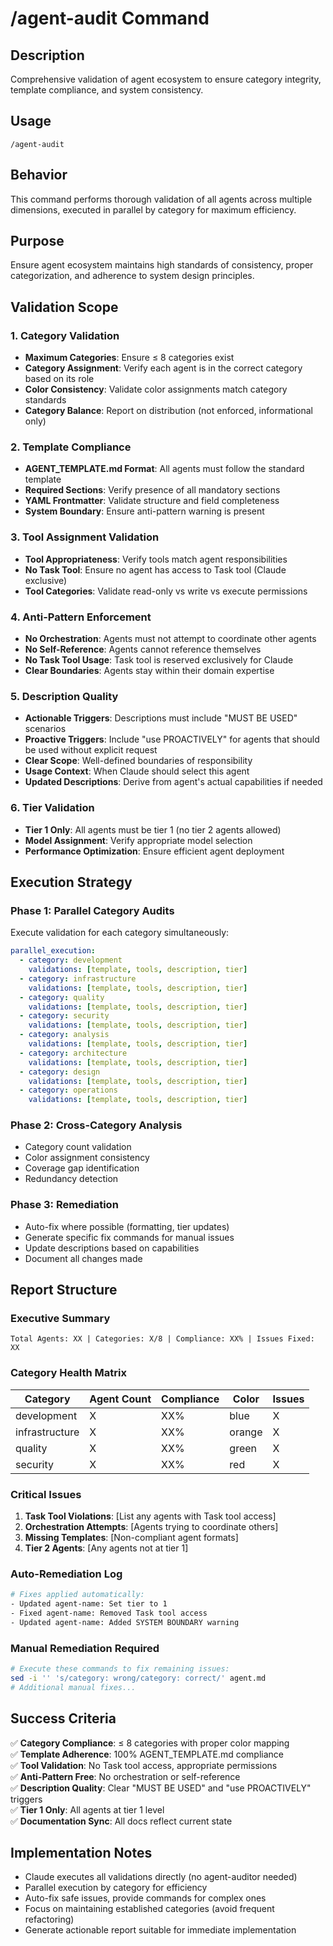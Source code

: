 # /agent-audit Command

## Description

Comprehensive validation of agent ecosystem to ensure category integrity, template compliance, and system consistency.

## Usage
```
/agent-audit
```

## Behavior
This command performs thorough validation of all agents across multiple dimensions, executed in parallel by category for maximum efficiency.

## Purpose
Ensure agent ecosystem maintains high standards of consistency, proper categorization, and adherence to system design principles.

## Validation Scope

### 1. Category Validation
- **Maximum Categories**: Ensure ≤ 8 categories exist
- **Category Assignment**: Verify each agent is in the correct category based on its role
- **Color Consistency**: Validate color assignments match category standards
- **Category Balance**: Report on distribution (not enforced, informational only)

### 2. Template Compliance
- **AGENT_TEMPLATE.md Format**: All agents must follow the standard template
- **Required Sections**: Verify presence of all mandatory sections
- **YAML Frontmatter**: Validate structure and field completeness
- **System Boundary**: Ensure anti-pattern warning is present

### 3. Tool Assignment Validation
- **Tool Appropriateness**: Verify tools match agent responsibilities
- **No Task Tool**: Ensure no agent has access to Task tool (Claude exclusive)
- **Tool Categories**: Validate read-only vs write vs execute permissions

### 4. Anti-Pattern Enforcement
- **No Orchestration**: Agents must not attempt to coordinate other agents
- **No Self-Reference**: Agents cannot reference themselves
- **No Task Tool Usage**: Task tool is reserved exclusively for Claude
- **Clear Boundaries**: Agents stay within their domain expertise

### 5. Description Quality
- **Actionable Triggers**: Descriptions must include "MUST BE USED" scenarios
- **Proactive Triggers**: Include "use PROACTIVELY" for agents that should be used without explicit request
- **Clear Scope**: Well-defined boundaries of responsibility
- **Usage Context**: When Claude should select this agent
- **Updated Descriptions**: Derive from agent's actual capabilities if needed

### 6. Tier Validation
- **Tier 1 Only**: All agents must be tier 1 (no tier 2 agents allowed)
- **Model Assignment**: Verify appropriate model selection
- **Performance Optimization**: Ensure efficient agent deployment

## Execution Strategy

### Phase 1: Parallel Category Audits
Execute validation for each category simultaneously:

```yaml
parallel_execution:
  - category: development
    validations: [template, tools, description, tier]
  - category: infrastructure  
    validations: [template, tools, description, tier]
  - category: quality
    validations: [template, tools, description, tier]
  - category: security
    validations: [template, tools, description, tier]
  - category: analysis
    validations: [template, tools, description, tier]
  - category: architecture
    validations: [template, tools, description, tier]
  - category: design
    validations: [template, tools, description, tier]
  - category: operations
    validations: [template, tools, description, tier]
```

### Phase 2: Cross-Category Analysis
- Category count validation
- Color assignment consistency
- Coverage gap identification
- Redundancy detection

### Phase 3: Remediation
- Auto-fix where possible (formatting, tier updates)
- Generate specific fix commands for manual issues
- Update descriptions based on capabilities
- Document all changes made

## Report Structure

### Executive Summary
```
Total Agents: XX | Categories: X/8 | Compliance: XX% | Issues Fixed: XX
```

### Category Health Matrix
| Category | Agent Count | Compliance | Color | Issues |
|----------|------------|------------|-------|--------|
| development | X | XX% | blue | X |
| infrastructure | X | XX% | orange | X |
| quality | X | XX% | green | X |
| security | X | XX% | red | X |

### Critical Issues
1. **Task Tool Violations**: [List any agents with Task tool access]
2. **Orchestration Attempts**: [Agents trying to coordinate others]
3. **Missing Templates**: [Non-compliant agent formats]
4. **Tier 2 Agents**: [Any agents not at tier 1]

### Auto-Remediation Log
```bash
# Fixes applied automatically:
- Updated agent-name: Set tier to 1
- Fixed agent-name: Removed Task tool access
- Updated agent-name: Added SYSTEM BOUNDARY warning
```

### Manual Remediation Required
```bash
# Execute these commands to fix remaining issues:
sed -i '' 's/category: wrong/category: correct/' agent.md
# Additional manual fixes...
```

## Success Criteria

✅ **Category Compliance**: ≤ 8 categories with proper color mapping  
✅ **Template Adherence**: 100% AGENT_TEMPLATE.md compliance  
✅ **Tool Validation**: No Task tool access, appropriate permissions  
✅ **Anti-Pattern Free**: No orchestration or self-reference  
✅ **Description Quality**: Clear "MUST BE USED" and "use PROACTIVELY" triggers  
✅ **Tier 1 Only**: All agents at tier 1 level  
✅ **Documentation Sync**: All docs reflect current state  

## Implementation Notes

- Claude executes all validations directly (no agent-auditor needed)
- Parallel execution by category for efficiency
- Auto-fix safe issues, provide commands for complex ones
- Focus on maintaining established categories (avoid frequent refactoring)
- Generate actionable report suitable for immediate implementation